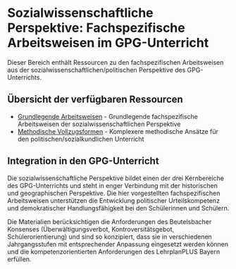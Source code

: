 # Sozialwissenschaftliche Perspektive: Fachspezifische Arbeitsweisen im GPG-Unterricht

Dieser Bereich enthält Ressourcen zu den fachspezifischen Arbeitsweisen aus der sozialwissenschaftlichen/politischen Perspektive des GPG-Unterrichts.

## Übersicht der verfügbaren Ressourcen

- [Grundlegende Arbeitsweisen](Grundlegende_Arbeitsweisen.md) - Grundlegende fachspezifische Arbeitsweisen der sozialwissenschaftlichen Perspektive
- [Methodische Vollzugsformen](Methodische_Vollzugsformen.md) - Komplexere methodische Ansätze für den politischen/sozialkundlichen Unterricht

## Integration in den GPG-Unterricht

Die sozialwissenschaftliche Perspektive bildet einen der drei Kernbereiche des GPG-Unterrichts und steht in enger Verbindung mit der historischen und geographischen Perspektive. Die hier vorgestellten fachspezifischen Arbeitsweisen unterstützen die Entwicklung politischer Urteilskompetenz und demokratischer Handlungsfähigkeit bei den Schülerinnen und Schülern.

Die Materialien berücksichtigen die Anforderungen des Beutelsbacher Konsenses (Überwältigungsverbot, Kontroversitätsgebot, Schülerorientierung) und sind so konzipiert, dass sie in verschiedenen Jahrgangsstufen mit entsprechender Anpassung eingesetzt werden können und die kompetenzorientierten Anforderungen des LehrplanPLUS Bayern erfüllen.
